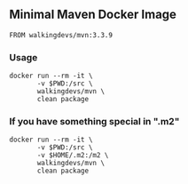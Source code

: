 ## Minimal Maven Docker Image

    FROM walkingdevs/mvn:3.3.9

### Usage
    docker run --rm -it \
           -v $PWD:/src \
           walkingdevs/mvn \
           clean package

### If you have something special in ".m2"
    docker run --rm -it \
           -v $PWD:/src \
           -v $HOME/.m2:/m2 \
           walkingdevs/mvn \
           clean package